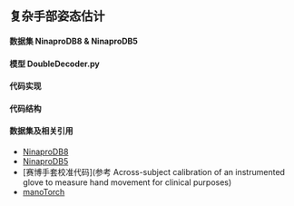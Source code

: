 ## 复杂手部姿态估计
#### 数据集 NinaproDB8 & NinaproDB5
#### 模型 DoubleDecoder.py
#### 代码实现


#### 代码结构
#### 数据集及相关引用
- [NinaproDB8](https://ninapro.hevs.ch/index.html)
- [NinaproDB5](https://ninapro.hevs.ch/index.html)
- [赛博手套校准代码](参考 Across-subject calibration of an instrumented glove to measure hand movement for clinical purposes)
- [manoTorch](https://github.com/lixiny/manotorch)

